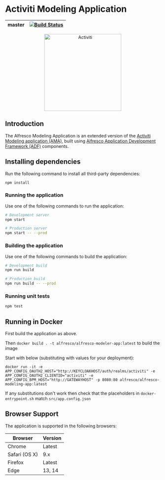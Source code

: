 # Activiti Modeling Application

| master | [![Build Status](https://travis-ci.org/Activiti/activiti-modeling-app.svg?branch=master)](https://travis-ci.org/Activiti/activiti-modeling-app) |
| - | - |

<p align="center">
    <img title="Activiti" width="250px" src="activiti.png" alt="Activiti">
</p>

## Introduction

The Alfresco Modeling Application is an extended version of the [Activiti Modeling application  (AMA)](https://github.com/Activiti/activiti-modeling-app), built using
[Alfresco Application Development Framework (ADF)](https://github.com/Alfresco/alfresco-ng2-components) components.

## Installing dependencies

Run the following command to install all third-party dependencies:

```bash
npm install
```

### Running the application

Use one of the following commands to run the application:

```bash
# Development server
npm start

# Production server
npm start -- --prod
```

### Building the application

Use one of the following commands to build the application:

```bash
# Development build
npm run build

# Production build
npm run build -- --prod
```

### Running unit tests

```bash
npm test
```

## Running in Docker

First build the application as above.

Then `docker build . -t alfresco/alfresco-modeler-app:latest` to build the image

Start with below (substituting with values for your deployment):

`docker run -it -e APP_CONFIG_OAUTH2_HOST="http://KEYCLOAKHOST/auth/realms/activiti" -e APP_CONFIG_OAUTH2_CLIENTID="activiti" -e APP_CONFIG_BPM_HOST="http://GATEWAYHOST" -p 8080:80 alfresco/alfresco-modeling-app:latest`

If any substitutions don't work then check that the placeholders in `docker-entrypoint.sh` match `src/app.config.json`

## Browser Support

The application is supported in the following browsers:

| **Browser**   | **Version** |
| ------------- | ----------- |
| Chrome        | Latest      |
| Safari (OS X) | 9.x         |
| Firefox       | Latest      |
| Edge          | 13, 14      |
